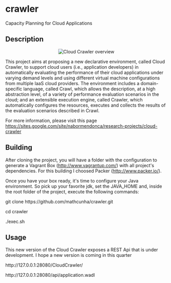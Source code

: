 crawler
=======

Capacity Planning for Cloud Applications


## Description

<p align="center">
  <img src="https://sites.google.com/site/nabormendonca/_/rsrc/1387726329838/research-projects/cloud-crawler/cloud-crawler-overview.png?height=197&width=400&height=198" alt="Cloud Crawler overview"/>
</p>

This project aims at proposing a new declarative environment, called Cloud Crawler, to support cloud users (i.e., application developers) in automatically evaluating the performance of their cloud applications under varying demand levels and using different virtual machine configurations from multiple IaaS cloud providers. The environment includes a domain-specific language, called Crawl, which allows the description, at a high abstraction level, of a variety of performance evaluation scenarios in the cloud; and an extensible execution engine, called Crawler, which automatically configures the resources, executes and collects the results of the evaluation scenarios described in Crawl.

For more information, please visit this page https://sites.google.com/site/nabormendonca/research-projects/cloud-crawler

## Building

After cloning the project, you will have a folder with the configuration to generate a Vagrant Box (http://www.vagrantup.com/) with all project's dependencies. For this building I choosed Packer (http://www.packer.io/).

Once you have your box ready, it's time to configure your Java environment. So pick up your favorite jdk, set the JAVA_HOME and, inside the root folder of the project, execute the following commands:

<p>git clone https://github.com/mathcunha/crawler.git</p>
<p>cd crawler</p>
<p>./exec.sh</p>


## Usage
This new version of the Cloud Crawler exposes a REST Api that is under development. I hope a new version is coming in this quarter

<p>http://127.0.0.1:28080/CloudCrawler/</p>
<p>http://127.0.0.1:28080/api/application.wadl</p>
